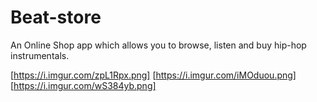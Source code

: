 # Beat-store
An Online Shop app which allows you to browse, listen and buy hip-hop instrumentals.

[https://i.imgur.com/zpL1Rpx.png]
[https://i.imgur.com/iMOduou.png]
[https://i.imgur.com/wS384yb.png]
